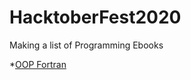 # HacktoberFest2020
Making a list of Programming Ebooks

*[OOP Fortran](http://library.lol/main/2D996A202FDD840E79A791A4EB854432)
